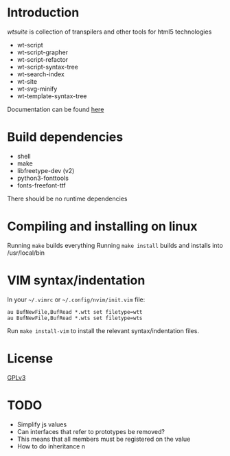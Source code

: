 # Introduction
*wtsuite* is collection of transpilers and other tools for html5 technologies
* wt-script
* wt-script-grapher
* wt-script-refactor
* wt-script-syntax-tree
* wt-search-index
* wt-site
* wt-svg-minify
* wt-template-syntax-tree

Documentation can be found [here](https://computeportal.github.io/wtsuite-doc)

# Build dependencies
* shell
* make
* libfreetype-dev (v2)
* python3-fonttools
* fonts-freefont-ttf

There should be no runtime dependencies

# Compiling and installing on linux
Running `make` builds everything
Running `make install` builds and installs into /usr/local/bin

# VIM syntax/indentation
In your `~/.vimrc` or `~/.config/nvim/init.vim` file:

```
au BufNewFile,BufRead *.wtt set filetype=wtt
au BufNewFile,BufRead *.wts set filetype=wts
```

Run `make install-vim` to install the relevant syntax/indentation files.

# License
[GPLv3](./LICENSE.txt)

# TODO
* Simplify js values
* Can interfaces that refer to prototypes be removed?
* This means that all members must be registered on the value
* How to do inheritance n 
